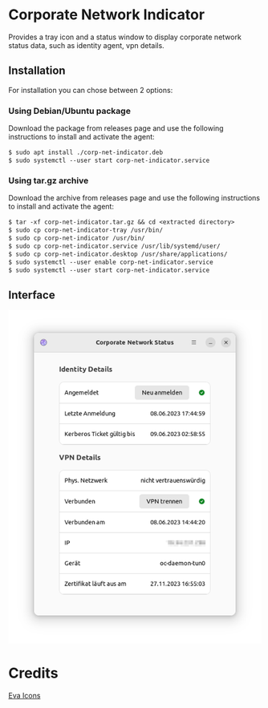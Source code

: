 # Corporate Network Indicator
Provides a tray icon and a status window to display corporate network status data, such as identity agent, vpn details.

## Installation

For installation you can chose between 2 options:

### Using Debian/Ubuntu package

Download the package from releases page and use the following instructions to install and activate the agent:

```console
$ sudo apt install ./corp-net-indicator.deb
$ sudo systemctl --user start corp-net-indicator.service
```

### Using tar.gz archive

Download the archive from releases page and use the following instructions to install and activate the agent:

```console
$ tar -xf corp-net-indicator.tar.gz && cd <extracted directory>
$ sudo cp corp-net-indicator-tray /usr/bin/
$ sudo cp corp-net-indicator /usr/bin/
$ sudo cp corp-net-indicator.service /usr/lib/systemd/user/
$ sudo cp corp-net-indicator.desktop /usr/share/applications/
$ sudo systemctl --user enable corp-net-indicator.service
$ sudo systemctl --user start corp-net-indicator.service
```

## Interface
![Screenshot](/screenshot.png)
# Credits
[Eva Icons](https://github.com/akveo/eva-icons)